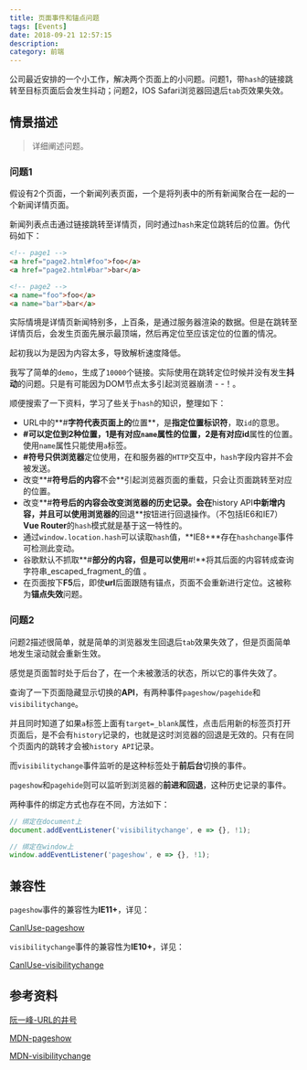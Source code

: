 ```yaml
---
title: 页面事件和锚点问题
tags: [Events]
date: 2018-09-21 12:57:15
description:
category: 前端
---
```


公司最近安排的一个小工作，解决两个页面上的小问题。问题1，带`hash`的链接跳转至目标页面后会发生抖动；问题2，IOS Safari浏览器回退后`tab`页效果失效。<!-- more -->

## 情景描述

>  详细阐述问题。

### 问题1

假设有2个页面，一个新闻列表页面，一个是将列表中的所有新闻聚合在一起的一个新闻详情页面。

新闻列表点击通过链接跳转至详情页，同时通过`hash`来定位跳转后的位置。伪代码如下：

``` html
<!-- page1 -->
<a href="page2.html#foo">foo</a>
<a href="page2.html#bar">bar</a>

<!-- page2 --> 
<a name="foo">foo</a>
<a name="bar">bar</a>
```

实际情境是详情页新闻特别多，上百条，是通过服务器渲染的数据。但是在跳转至详情页后，会发生页面先展示最顶端，然后再定位至应该定位的位置的情况。

起初我以为是因为内容太多，导致解析速度降低。

我写了简单的`demo`，生成了`10000`个链接。实际使用在跳转定位时候并没有发生**抖动**的问题。只是有可能因为DOM节点太多引起浏览器崩溃 - -！。

顺便搜索了一下资料，学习了些关于`hash`的知识，整理如下：

- URL中的**#**字符代表页面上的**位置**，是**指定位置标识符**，取`id`的意思。
- **#**可以定位到2种位置，1是有对应`name`属性的位置，2是有对应**id**属性的位置。使用`name`属性只能使用`a`标签。
- **#**符号**只供浏览器**定位使用，在和服务器的`HTTP`交互中，`hash`字段内容并不会被发送。
- 改变**#**符号后的内容**不会**引起浏览器页面的重载，只会让页面跳转至对应的位置。
- 改变**#**符号后的内容会改变浏览器的历史记录。会在**history API**中新增内容，并且可以使用浏览器的**回退**按钮进行回退操作。（不包括IE6和IE7） **Vue Router**的`hash`模式就是基于这一特性的。
- 通过`window.location.hash`可以读取`hash`值，**IE8+**存在`hashchange`事件可检测此变动。
- 谷歌默认不抓取**#**部分的内容，但是可以使用**#!**将其后面的内容转成查询字符串_escaped_fragment_的值 。
- 在页面按下**F5**后，即使**url**后面跟随有锚点，页面不会重新进行定位。这被称为**锚点失效**问题。

### 问题2

问题2描述很简单，就是简单的浏览器发生回退后`tab`效果失效了，但是页面简单地发生滚动就会重新生效。

感觉是页面暂时处于后台了，在一个未被激活的状态，所以它的事件失效了。

查询了一下页面隐藏显示切换的**API**，有两种事件`pageshow/pagehide`和`visibilitychange`。

并且同时知道了如果`a`标签上面有`target=_blank`属性，点击后用新的标签页打开页面后，是不会有`history`记录的，也就是这时浏览器的回退是无效的。只有在同个页面内的跳转才会被`history API`记录。

而`visibilitychange`事件监听的是这种标签处于**前后台**切换的事件。

`pageshow`和`pagehide`则可以监听到浏览器的**前进和回退**，这种历史记录的事件。

两种事件的绑定方式也存在不同，方法如下：

``` js
// 绑定在document上
document.addEventListener('visibilitychange', e => {}, !1);

// 绑定在window上
window.addEventListener('pageshow', e => {}, !1);
```

## 兼容性

`pageshow`事件的兼容性为**IE11+**，详见：

[CanIUse-pageshow](https://caniuse.com/#search=pageshow)

`visibilitychange`事件的兼容性为**IE10+**，详见：

[CanIUse-visibilitychange](https://caniuse.com/#search=visibilitychange)

## 参考资料

[阮一峰-URL的井号](http://www.ruanyifeng.com/blog/2011/03/url_hash.html)

[MDN-pageshow](https://developer.mozilla.org/en-US/docs/Web/Events/pageshow)

[MDN-visibilitychange](https://developer.mozilla.org/en-US/docs/Web/Events/visibilitychange)